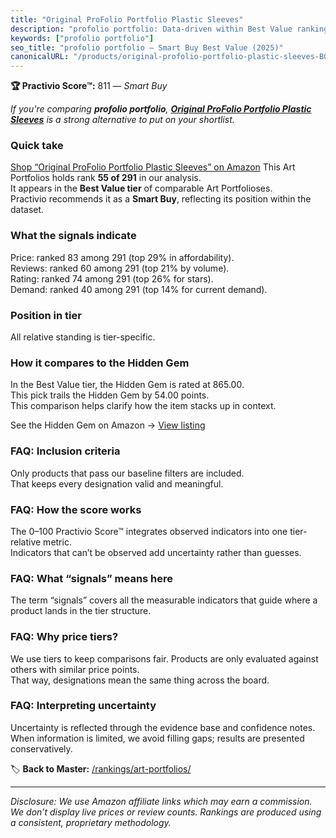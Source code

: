 ```yaml
---
title: "Original ProFolio Portfolio Plastic Sleeves"
description: "profolio portfolio: Data-driven within Best Value ranking using the Practivio Score™. Positioned by quality, value, demand, findability, momentum."
keywords: ["profolio portfolio"]
seo_title: "profolio portfolio — Smart Buy Best Value (2025)"
canonicalURL: "/products/original-profolio-portfolio-plastic-sleeves-B00SNMIZ1S/"
---
```


**🏆 Practivio Score™:** 811 — _Smart Buy_


*If you're comparing **profolio portfolio**, **[Original ProFolio Portfolio Plastic Sleeves](https://www.amazon.com/dp/B00SNMIZ1S?tag=practivio-20)** is a strong alternative to put on your shortlist.*
### Quick take
[Shop “Original ProFolio Portfolio Plastic Sleeves” on Amazon](https://www.amazon.com/dp/B00SNMIZ1S?tag=practivio-20)
This Art Portfolios holds rank **55 of 291** in our analysis.  
It appears in the **Best Value tier** of comparable Art Portfolioses.  
Practivio recommends it as a **Smart Buy**, reflecting its position within the dataset.

### What the signals indicate
Price: ranked 83 among 291 (top 29% in affordability).  
Reviews: ranked 60 among 291 (top 21% by volume).  
Rating: ranked 74 among 291 (top 26% for stars).  
Demand: ranked 40 among 291 (top 14% for current demand).

### Position in tier
All relative standing is tier-specific.

### How it compares to the Hidden Gem
In the Best Value tier, the Hidden Gem is rated at 865.00.  
This pick trails the Hidden Gem by 54.00 points.  
This comparison helps clarify how the item stacks up in context.  

See the Hidden Gem on Amazon → [View listing](https://www.amazon.com/dp/B0CKX61ML4?tag=practivio-20)

### FAQ: Inclusion criteria
Only products that pass our baseline filters are included.  
That keeps every designation valid and meaningful.

### FAQ: How the score works
The 0–100 Practivio Score™ integrates observed indicators into one tier-relative metric.  
Indicators that can’t be observed add uncertainty rather than guesses.

### FAQ: What “signals” means here
The term “signals” covers all the measurable indicators that guide where a product lands in the tier structure.

### FAQ: Why price tiers?
We use tiers to keep comparisons fair. Products are only evaluated against others with similar price points.  
That way, designations mean the same thing across the board.

### FAQ: Interpreting uncertainty
Uncertainty is reflected through the evidence base and confidence notes.  
When information is limited, we avoid filling gaps; results are presented conservatively.


🏷️ **Back to Master:** [/rankings/art-portfolios/](/rankings/art-portfolios/)

---
_Disclosure: We use Amazon affiliate links which may earn a commission. We don’t display live prices or review counts. Rankings are produced using a consistent, proprietary methodology._
